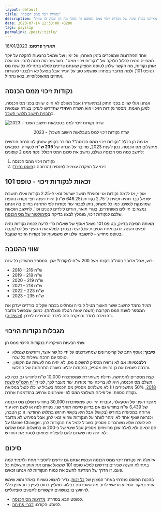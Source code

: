 ```yaml
---
layout: default
title: "נקודות זיכוי ממס הכנסה"
description: "שוויון בפני החוק? לא בפני מס הכנסה. לכל אחד ואחת מאיתנו כמות שונה של נקודות זיכוי ממס ובפוסט זה נלמד מה הן וכמה הן שוות"
date: 2023-07-14 12:30:00 +0200
tags: payslip
permalink: /post/:title/
---
```

**תאריך פרסום:** 16/01/2023

אחד הפתרונות שמוזכרים בזמן האחרון על ימין ועל שמאל כהצעות להקלה על יוקר המחייה נוטים לכלול חלוקה של "נקודות זיכוי ממס". בשרשור הזה ננסה להבין מה אלה אותן נקודות, מה הקשר שלהן לטופס המציק שאנחנו צריכים למלא בתחילת כל שנת מס (טופס 101) ולמה מדובר בפתרון שנשמע טוב על הנייר אבל בפועל לא רלבנטי לעשרות אחוזים מהאוכלוסייה. בואו נתחיל.

## נקודות זיכוי ממס הכנסה
אנחנו אולי שווים בפני החוק (בתיאוריה) אבל מעולם לא היינו שווים בפני מס הכנסה. למען האמת, מספר נקודות הזיכוי הוא השדה ה**יחידי** שתדרשו לעדכן בצורה עצמאית ב[תבנית חישוב תלושי השכר](https://drive.google.com/drive/folders/1JZmJg2pkD97mQ_fJOBcbuyMOiO_fFsCr?usp=sharing).

<img style="display: block; margin: auto;"
src="/assets/images/tax_points.png" alt="שדה נקודות זיכוי למס בטבלאות חישוב השכר - 2023" title="שדה נקודות זיכוי למס בטבלאות חישוב השכר - 2023">
<p style="text-align: center;">
שדה נקודות זיכוי למס בטבלאות חישוב השכר) - 2023
</p>

אז מה הן בכלל "נקודות זיכוי ממס הכנסה"? מדובר בקופון שנותן לנו הנחה חודשית מתשלום מס הכנסה. נכון לשנת 2023, מדובר על הנחה של **235 ש"ח** לנקודה. כשבאים לחשב כמה מס הכנסה נשלם, נחשב את סכום המס הכולל ונקזז ממנו 2 קופונים:

1. נקודות זיכוי ממס הכנסה
2. זיכוי על הפקדה עצמית לפנסיה (הרחבה ב[פוסט נפרד](../על-פנסיה-וזיכוי-המס-החבוי))


## זכאות לנקודות זיכוי - טופס 101
אוקיי, אז לכמה נקודות אני זכאית? תושב ישראל זכאי ל-2.25 נקודות ואילו תושבת ישראל כבר תהיה זכאית ל-2.75 נקודות (646.25 ש"ח) היות וישנה חצי נקודה נוספת שמוענקת לנשים. כמו כל משחק, ניתן לצבור עוד נקודות לפי התחנה בחיים בה אנחנו נמצאים: חיילים משוחררים, בוגרי תואר, הורים לילדים קטנים וכו'. לחישוב הזכאות שלכם לנקודות זיכוי, מומלץ לבצע בדיקה ב[סימולטור של מס הכנסה](https://secapp.taxes.gov.il/srsimulatorNZ/#/simulator).


מאותה הסיבה בדיוק, בטופס 101 נשאל אוסף של שאלות כדי לדעת לכמה נקודות נהיה זכאים השנה. זו גם אחת הסיבות שכל שנה נצטרך למלא את הסעיף של זכר/נקבה בטופס מחדש – לתשובה שלנו יש משמעות על נקודות הזיכוי שנקבל.


## שווי ההטבה
רגע, אבל מדובר בסה"כ בקצת מעל 200 ש"ח לנקודה? אכן. המספר מתעדכן כל שנה:

* 2018 - 216 ש"ח
* 2019 - 218 ש"ח
* 2020 - 219 ש"ח
* 2021 - 218 ש"ח
* 2022 - 223 ש"ח
* 2023 - 235 ש"ח

תמיד נחמד לחשוב ששר האוצר מטיל קובייה ומחליט בכמה שקלים בודדים יעדכן את המספר לשנת המס הקרובה (השנה יצאה הטלה מוצלחת). כמובן שבפועל מדובר בהצמדה למדד ובמקרה הזה למדד המחירים לצרכן ([ויקיפדיה](https://he.wikipedia.org/wiki/%D7%A0%D7%A7%D7%95%D7%93%D7%AA_%D7%96%D7%99%D7%9B%D7%95%D7%99)).


## מגבלות נקודות הזיכוי
שתי הבעיות העיקריות בנקודות הזיכוי ממס הן:

* **סיבוך:** אוסף רחב של קריטריונים שמתעדכנים על ידי כל שר אוצר, ודורשים שנמלא טופס עם הרבה שאלות כל שנה.
* **רלבנטיות**: אם לא נרוויח מספיק לתשלום מס, לא יהיה מה לעשות עם הקופון. והרבה פעמים אם כן נרוויח מספיק, הנקודות יבלעו בשורה התחתונה של התלוש.

קצת מספרים להמחשה. חיילת משוחררת שמשתכרת 10,000 ש"ח לחודש גם ככה לא תשלם מס הכנסה, היא לא צריכה עוד נקודות. עוד מעבר לכך, לפי [דו"ח הלמ"ס לשנת 2018](https://www.cbs.gov.il/he/mediarelease/pages/2019/%D7%94%D7%9B%D7%A0%D7%A1%D7%95%D7%AA-%D7%91%D7%A8%D7%95%D7%98%D7%95-%D7%A9%D7%9C-%D7%A9%D7%9B%D7%99%D7%A8%D7%99%D7%9D-%D7%9E%D7%A1%D7%A7%D7%A8-%D7%94%D7%95%D7%A6%D7%90%D7%95%D7%AA-%D7%9E%D7%A9%D7%A7-%D7%94%D7%91%D7%99%D7%AA-2018.aspx), 50% מהשכירים (!) לא משלמים מספיק מס הכנסה בשביל שיוכלו לנצל במלואה נקודה נוספת. על פילוח תשלומי המס לפי עשירונים ארחיב בהזדמנות אחרת.


מהצד השני של הסקאלה, עובדת היי-טק שמשתכרת 30,000 בחודש תשלם מס הכנסה של 6,439 ש"ח בחודש גם אם בדיוק סיימה תואר שני. נקודה לפה או לשם היא עוד ארוחה במסעדה בחודש (בקושי) אבל היא בקושי תורגש בתלוש החודשי. זו כן הטבה, וכנראה שאף אחד לא ימהר לוותר על הנקודות שהוא זכאי להן, אבל בפירוש לא מדובר על Game Changer. לא לאלה שלא משתכרים מספיק בשביל לנצל את הנקודות להן הם זכאים ולא לאלה שכן מרוויחים מספיק אבל שינוי של כ-200 ₪ בתשלום המס שלהם לא יהיה מה שיגרום להם להצליח פתאום לסגור את החודש.


## סיכום
אז אלה היו נקודות זיכוי ממס הכנסה ועכשיו אנחנו גם יודעים להסביר אחת ולתמיד למה בתחילת השנה שכירים נדרשים למלא טופס 101 ששואל אותם את אותן השאלות כל פעם. זו הדרך של המדינה לחשב את כמות הנקודות לה אנחנו זכאים.


בהכנת הפוסט נעזרתי באתר המצוין של [כל זכות](https://www.kolzchut.org.il/he/%D7%A0%D7%A7%D7%95%D7%93%D7%95%D7%AA_%D7%96%D7%99%D7%9B%D7%95%D7%99_%D7%9E%D7%9E%D7%A1_%D7%94%D7%9B%D7%A0%D7%A1%D7%94). נדיר למצוא טעויות באתר והוא שימש אותי כמקור המידע הראשי לרוב מה שאפרסם בבלוג. ממליץ בחום לעיין בו ובאופן כללי להיוועץ בו בנושאים הקשורים לתנאים סוציאליים.

* לפוסט הבא בסדרה: [מדרגות מס הכנסה](../מדרגות-מס-הכנסה).
* לפוסט הקודם: [דברי פתיחה](/about).
